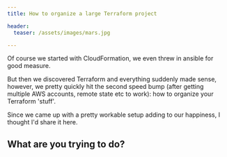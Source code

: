 ```yaml
---
title: How to organize a large Terraform project

header:
  teaser: /assets/images/mars.jpg

---
```


Of course we started with CloudFormation, we even threw in ansible for good measure.

But then we discovered Terraform and everything suddenly made sense, however, we pretty quickly hit the second speed bump (after getting multiple AWS accounts, remote state etc to work): how to organize your Terraform 'stuff'.

Since we came up with a pretty workable setup adding to our happiness, I thought I'd share it here.

## What are you trying to do?


